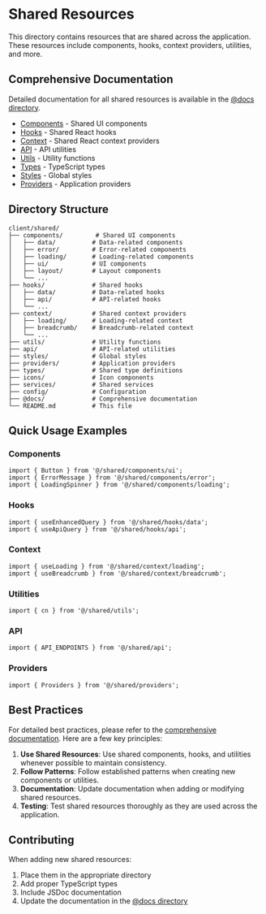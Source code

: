 # Shared Resources

This directory contains resources that are shared across the application. These resources include components, hooks, context providers, utilities, and more.

## Comprehensive Documentation

Detailed documentation for all shared resources is available in the [@docs directory](./@docs/index.md).

- [Components](./@docs/components.md) - Shared UI components
- [Hooks](./@docs/hooks.md) - Shared React hooks
- [Context](./@docs/context.md) - Shared React context providers
- [API](./@docs/api.md) - API utilities
- [Utils](./@docs/utils.md) - Utility functions
- [Types](./@docs/types.md) - TypeScript types
- [Styles](./@docs/styles.md) - Global styles
- [Providers](./@docs/providers.md) - Application providers

## Directory Structure

```
client/shared/
├── components/         # Shared UI components
│   ├── data/          # Data-related components
│   ├── error/         # Error-related components
│   ├── loading/       # Loading-related components
│   ├── ui/            # UI components
│   ├── layout/        # Layout components
│   └── ...
├── hooks/             # Shared hooks
│   ├── data/          # Data-related hooks
│   ├── api/           # API-related hooks
│   └── ...
├── context/           # Shared context providers
│   ├── loading/       # Loading-related context
│   ├── breadcrumb/    # Breadcrumb-related context
│   └── ...
├── utils/             # Utility functions
├── api/               # API-related utilities
├── styles/            # Global styles
├── providers/         # Application providers
├── types/             # Shared type definitions
├── icons/             # Icon components
├── services/          # Shared services
├── config/            # Configuration
├── @docs/             # Comprehensive documentation
└── README.md          # This file
```

## Quick Usage Examples

### Components

```tsx
import { Button } from '@/shared/components/ui';
import { ErrorMessage } from '@/shared/components/error';
import { LoadingSpinner } from '@/shared/components/loading';
```

### Hooks

```tsx
import { useEnhancedQuery } from '@/shared/hooks/data';
import { useApiQuery } from '@/shared/hooks/api';
```

### Context

```tsx
import { useLoading } from '@/shared/context/loading';
import { useBreadcrumb } from '@/shared/context/breadcrumb';
```

### Utilities

```tsx
import { cn } from '@/shared/utils';
```

### API

```tsx
import { API_ENDPOINTS } from '@/shared/api';
```

### Providers

```tsx
import { Providers } from '@/shared/providers';
```

## Best Practices

For detailed best practices, please refer to the [comprehensive documentation](./@docs/index.md). Here are a few key principles:

1. **Use Shared Resources**: Use shared components, hooks, and utilities whenever possible to maintain consistency.
2. **Follow Patterns**: Follow established patterns when creating new components or utilities.
3. **Documentation**: Update documentation when adding or modifying shared resources.
4. **Testing**: Test shared resources thoroughly as they are used across the application.

## Contributing

When adding new shared resources:
1. Place them in the appropriate directory
2. Add proper TypeScript types
3. Include JSDoc documentation
4. Update the documentation in the [@docs directory](./@docs/) 